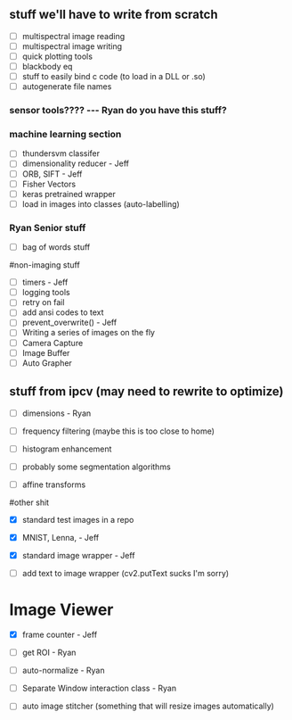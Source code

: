 ## stuff we'll have to write from scratch
- [ ] multispectral image reading
- [ ] multispectral image writing
- [ ] quick plotting tools
- [ ] blackbody eq
- [ ] stuff to easily bind c code (to load in a DLL or .so)
- [ ] autogenerate file names

### sensor tools???? --- Ryan do you have this stuff?

### machine learning section
- [ ] thundersvm classifer
- [ ] dimensionality reducer - Jeff
- [ ] ORB, SIFT - Jeff
- [ ] Fisher Vectors
- [ ] keras pretrained wrapper
- [ ] load in images into classes (auto-labelling)

### Ryan Senior stuff
- [ ] bag of words stuff

#non-imaging stuff
- [ ] timers - Jeff
- [ ] logging tools
- [ ] retry on fail
- [ ] add ansi codes to text
- [ ] prevent_overwrite() - Jeff
- [ ] Writing a series of images on the fly
- [ ] Camera Capture
- [ ] Image Buffer
- [ ] Auto Grapher

## stuff from ipcv (may need to rewrite to optimize)
- [ ] dimensions - Ryan
- [ ] frequency filtering (maybe this is too close to home)
- [ ] histogram enhancement
- [ ] probably some segmentation algorithms
- [ ] affine transforms


#other shit
- [x] standard test images in a repo
- [x] MNIST, Lenna, - Jeff
- [x] standard image wrapper - Jeff
- [ ] add text to image wrapper (cv2.putText sucks I'm sorry)


# Image Viewer
- [x] frame counter - Jeff
- [ ] get ROI - Ryan
- [ ] auto-normalize - Ryan

- [ ] Separate Window interaction class - Ryan



- [ ] auto image stitcher (something that will resize images automatically)

